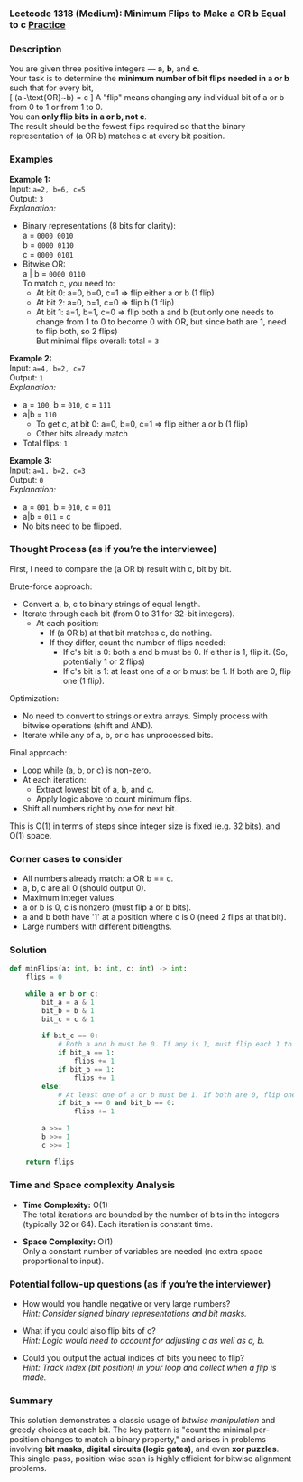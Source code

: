 ### Leetcode 1318 (Medium): Minimum Flips to Make a OR b Equal to c [Practice](https://leetcode.com/problems/minimum-flips-to-make-a-or-b-equal-to-c)

### Description  
You are given three positive integers — **a**, **b**, and **c**.  
Your task is to determine the **minimum number of bit flips needed in a or b** such that for every bit,  
\[
(a~\text{OR}~b) = c
\]
A "flip" means changing any individual bit of a or b from 0 to 1 or from 1 to 0.  
You can **only flip bits in a or b, not c**.  
The result should be the fewest flips required so that the binary representation of (a OR b) matches c at every bit position.


### Examples  

**Example 1:**  
Input: `a=2, b=6, c=5`  
Output: `3`  
*Explanation:*
- Binary representations (8 bits for clarity):  
  a = `0000 0010`  
  b = `0000 0110`  
  c = `0000 0101`  
- Bitwise OR:  
  a | b = `0000 0110`  
  To match c, you need to:
    - At bit 0: a=0, b=0, c=1  ⇒ flip either a or b (1 flip)
    - At bit 2: a=0, b=1, c=0  ⇒ flip b (1 flip)
    - At bit 1: a=1, b=1, c=0  ⇒ flip both a and b (but only one needs to change from 1 to 0 to become 0 with OR, but since both are 1, need to flip both, so 2 flips)  
  But minimal flips overall: total = `3`

**Example 2:**  
Input: `a=4, b=2, c=7`  
Output: `1`  
*Explanation:*
- a = `100`, b = `010`, c = `111`
- a|b = `110`
  - To get c, at bit 0: a=0, b=0, c=1 ⇒ flip either a or b (1 flip)
  - Other bits already match
- Total flips: `1`

**Example 3:**  
Input: `a=1, b=2, c=3`  
Output: `0`  
*Explanation:*
- a = `001`, b = `010`, c = `011`
- a|b = `011` = c  
- No bits need to be flipped.


### Thought Process (as if you’re the interviewee)  
First, I need to compare the (a OR b) result with c, bit by bit.

Brute-force approach:
- Convert a, b, c to binary strings of equal length.
- Iterate through each bit (from 0 to 31 for 32-bit integers).
  - At each position:
    - If (a OR b) at that bit matches c, do nothing.
    - If they differ, count the number of flips needed:
      - If c's bit is 0: both a and b must be 0. If either is 1, flip it. (So, potentially 1 or 2 flips)
      - If c's bit is 1: at least one of a or b must be 1. If both are 0, flip one (1 flip).

Optimization:
- No need to convert to strings or extra arrays. Simply process with bitwise operations (shift and AND).
- Iterate while any of a, b, or c has unprocessed bits.

Final approach:
- Loop while (a, b, or c) is non-zero.
- At each iteration:
  - Extract lowest bit of a, b, and c.
  - Apply logic above to count minimum flips.
- Shift all numbers right by one for next bit.

This is O(1) in terms of steps since integer size is fixed (e.g. 32 bits), and O(1) space.


### Corner cases to consider  
- All numbers already match: a OR b == c.
- a, b, c are all 0 (should output 0).
- Maximum integer values.
- a or b is 0, c is nonzero (must flip a or b bits).
- a and b both have '1' at a position where c is 0 (need 2 flips at that bit).
- Large numbers with different bitlengths.


### Solution

```python
def minFlips(a: int, b: int, c: int) -> int:
    flips = 0
    
    while a or b or c:
        bit_a = a & 1
        bit_b = b & 1
        bit_c = c & 1
        
        if bit_c == 0:
            # Both a and b must be 0. If any is 1, must flip each 1 to 0.
            if bit_a == 1:
                flips += 1
            if bit_b == 1:
                flips += 1
        else:
            # At least one of a or b must be 1. If both are 0, flip one to 1.
            if bit_a == 0 and bit_b == 0:
                flips += 1
        
        a >>= 1
        b >>= 1
        c >>= 1
        
    return flips
```


### Time and Space complexity Analysis  

- **Time Complexity:** O(1)    
  The total iterations are bounded by the number of bits in the integers (typically 32 or 64). Each iteration is constant time.
  
- **Space Complexity:** O(1)    
  Only a constant number of variables are needed (no extra space proportional to input).


### Potential follow-up questions (as if you’re the interviewer)  

- How would you handle negative or very large numbers?  
  *Hint: Consider signed binary representations and bit masks.*

- What if you could also flip bits of c?  
  *Hint: Logic would need to account for adjusting c as well as a, b.*

- Could you output the actual indices of bits you need to flip?  
  *Hint: Track index (bit position) in your loop and collect when a flip is made.*


### Summary
This solution demonstrates a classic usage of *bitwise manipulation* and greedy choices at each bit. The key pattern is "count the minimal per-position changes to match a binary property," and arises in problems involving **bit masks**, **digital circuits (logic gates)**, and even **xor puzzles**. This single-pass, position-wise scan is highly efficient for bitwise alignment problems.
